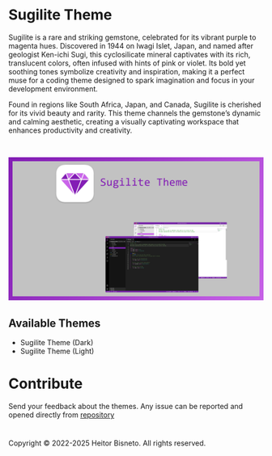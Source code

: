# Sugilite Theme

Sugilite is a rare and striking gemstone, celebrated for its vibrant purple to magenta hues. Discovered in 1944 on Iwagi Islet, Japan, and named after geologist Ken-ichi Sugi, this cyclosilicate mineral captivates with its rich, translucent colors, often infused with hints of pink or violet. Its bold yet soothing tones symbolize creativity and inspiration, making it a perfect muse for a coding theme designed to spark imagination and focus in your development environment.

Found in regions like South Africa, Japan, and Canada, Sugilite is cherished for its vivid beauty and rarity. This theme channels the gemstone’s dynamic and calming aesthetic, creating a visually captivating workspace that enhances productivity and creativity.

<br>

![Sugilite for Visual Studio Code](https://raw.githubusercontent.com/hbisneto/sugilite-theme/refs/heads/main/assets/banner.png)

## Available Themes

- Sugilite Theme (Dark)
- Sugilite Theme (Light)

# Contribute

Send your feedback about the themes. Any issue can be reported and opened directly from [repository](https://github.com/hbisneto/sugilite-theme)

#

Copyright © 2022-2025 Heitor Bisneto. All rights reserved.
